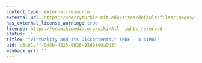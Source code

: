 ```yaml
---
content_type: external-resource
external_url: https://sherryturkle.mit.edu/sites/default/files/images/ST_Virtuality%20and%20its%20discontents.pdf
has_external_license_warning: true
license: https://en.wikipedia.org/wiki/All_rights_reserved
status: ''
title: '"Virtuality and Its Discontents." (PDF - 3.41MB)'
uid: c6c81cff-044b-4225-9626-95d9f0da0d3f
wayback_url: ''
---
```


